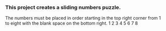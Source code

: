 ### This project creates a sliding numbers puzzle.
The numbers must be placed in order starting in the top right corner from 1 to eight with the blank space on the bottom right.
1 2 3
4 5 6
7 8 

